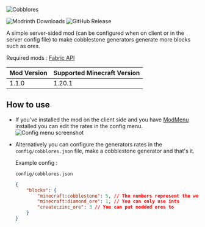 ![Cobblores](https://cdn.modrinth.com/data/cached_images/91a9e94c0c82b5c0ddb672b3db0ea0f5bc7ae7ef.png)

![Modrinth Downloads](https://img.shields.io/modrinth/dt/stxPAJHW?style=for-the-badge&logo=Modrinth&label=Modrinth%20Downloads&color=00af5c&link=https%3A%2F%2Fmodrinth.com%2Fmod%2Fcobblores) 
 ![GitHub Release](https://img.shields.io/github/v/release/Adrien5902/Cobblores?style=for-the-badge&label=Latest%20Released%20Version)

A simple server-sided mod (can be configured when on client or in the server config file) to make cobblestone generators generate more blocks such as ores.

Required mods : [Fabric API](https://modrinth.com/mod/fabric-api)

| Mod Version | Supported Minecraft Version |
| ----------- | --------------------------- |
| 1.1.0       | 1.20.1                      |

## How to use
 - If you've installed the mod on the client side and you have [ModMenu](https://modrinth.com/mod/modmenu) installed you can edit the rates in the config menu.
![Config menu screenshot](https://cdn.modrinth.com/data/stxPAJHW/images/e64eb71b92d1a70e91e34a9c01a850317d21b629.png)

- Alternatively you can configure the generators rates in the `config/cobblores.json` file, make a cobblestone generator and that's it.

	Example config :

	`config/cobblores.json`
	```json
	{
		"blocks": {
			"minecraft:cobblestone": 5, // The numbers represent the weight of the block
			"minecraft:diamond_ore": 1, // You can only use ints
			"create:zinc_ore": 3 // You can put modded ores to
		}
	}
	```